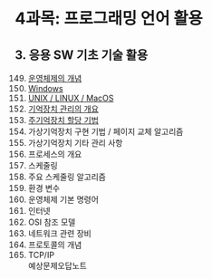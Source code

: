 # 4과목: 프로그래밍 언어 활용

## 3. 응용 SW 기초 기술 활용

149. [운영체제의 개념](./doc/sec149.md)
150. [Windows](./doc/sec150.md)
151. [UNIX / LINUX / MacOS](./doc/sec151.md)
152. [기억장치 관리의 개요](./doc/sec152.md)
153. [주기억장치 할당 기법](./doc/sec153.md)
154. 가상기억장치 구현 기법 / 페이지 교체 알고리즘
155. 가상기억장치 기타 관리 사항
156. 프로세스의 개요
157. 스케줄링
158. 주요 스케줄링 알고리즘
159. 환경 변수
160. 운영체제 기본 명령어
161. 인터넷
162. OSI 참조 모델
163. 네트워크 관련 장비
164. 프로토콜의 개념
165. TCP/IP   
예상문제오답노트
